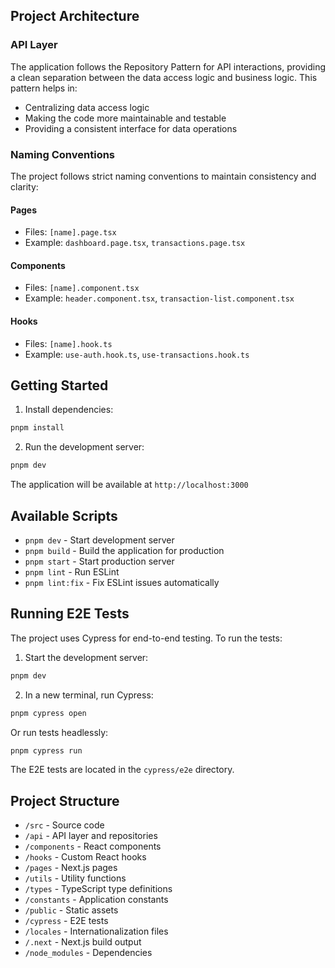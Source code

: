 ## Project Architecture

### API Layer

The application follows the Repository Pattern for API interactions, providing a clean separation between the data access logic and business logic. This pattern helps in:

- Centralizing data access logic
- Making the code more maintainable and testable
- Providing a consistent interface for data operations

### Naming Conventions

The project follows strict naming conventions to maintain consistency and clarity:

#### Pages

- Files: `[name].page.tsx`
- Example: `dashboard.page.tsx`, `transactions.page.tsx`

#### Components

- Files: `[name].component.tsx`
- Example: `header.component.tsx`, `transaction-list.component.tsx`

#### Hooks

- Files: `[name].hook.ts`
- Example: `use-auth.hook.ts`, `use-transactions.hook.ts`

## Getting Started

1. Install dependencies:

```bash
pnpm install
```

2. Run the development server:

```bash
pnpm dev
```

The application will be available at `http://localhost:3000`

## Available Scripts

- `pnpm dev` - Start development server
- `pnpm build` - Build the application for production
- `pnpm start` - Start production server
- `pnpm lint` - Run ESLint
- `pnpm lint:fix` - Fix ESLint issues automatically

## Running E2E Tests

The project uses Cypress for end-to-end testing. To run the tests:

1. Start the development server:

```bash
pnpm dev
```

2. In a new terminal, run Cypress:

```bash
pnpm cypress open
```

Or run tests headlessly:

```bash
pnpm cypress run
```

The E2E tests are located in the `cypress/e2e` directory.

## Project Structure

- `/src` - Source code
- `/api` - API layer and repositories
- `/components` - React components
- `/hooks` - Custom React hooks
- `/pages` - Next.js pages
- `/utils` - Utility functions
- `/types` - TypeScript type definitions
- `/constants` - Application constants
- `/public` - Static assets
- `/cypress` - E2E tests
- `/locales` - Internationalization files
- `/.next` - Next.js build output
- `/node_modules` - Dependencies
